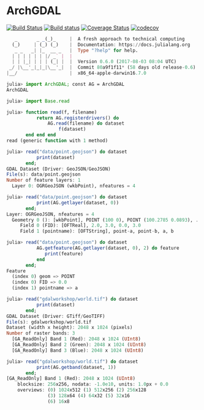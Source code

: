 # ArchGDAL

[![Build Status](https://travis-ci.org/yeesian/ArchGDAL.jl.svg?branch=master)](https://travis-ci.org/yeesian/ArchGDAL.jl)
[![Build status](https://ci.appveyor.com/api/projects/status/github/yeesian/ArchGDAL.jl?svg=true&branch=master)](https://ci.appveyor.com/project/NgYeeSian/archgdal-jl/branch/master)
[![Coverage Status](https://coveralls.io/repos/github/yeesian/ArchGDAL.jl/badge.svg?branch=master)](https://coveralls.io/github/yeesian/ArchGDAL.jl?branch=master)
[![codecov](https://codecov.io/gh/yeesian/ArchGDAL.jl/branch/master/graph/badge.svg)](https://codecov.io/gh/yeesian/ArchGDAL.jl)


```julia
   _       _ _(_)_     |  A fresh approach to technical computing
  (_)     | (_) (_)    |  Documentation: https://docs.julialang.org
   _ _   _| |_  __ _   |  Type "?help" for help.
  | | | | | | |/ _` |  |
  | | |_| | | | (_| |  |  Version 0.6.0 (2017-08-03 08:04 UTC)
 _/ |\__'_|_|_|\__'_|  |  Commit 80a9f1f11* (58 days old release-0.6)
|__/                   |  x86_64-apple-darwin16.7.0

julia> import ArchGDAL; const AG = ArchGDAL
ArchGDAL

julia> import Base.read

julia> function read(f, filename)
           return AG.registerdrivers() do
               AG.read(filename) do dataset
                   f(dataset)
       end end end
read (generic function with 1 method)

julia> read("data/point.geojson") do dataset
           print(dataset)
       end;
GDAL Dataset (Driver: GeoJSON/GeoJSON)
File(s): data/point.geojson
Number of feature layers: 1
  Layer 0: OGRGeoJSON (wkbPoint), nfeatures = 4

julia> read("data/point.geojson") do dataset
           print(AG.getlayer(dataset, 0))
       end;
Layer: OGRGeoJSON, nfeatures = 4
  Geometry 0 (): [wkbPoint], POINT (100 0), POINT (100.2785 0.0893), ...
     Field 0 (FID): [OFTReal], 2.0, 3.0, 0.0, 3.0
     Field 1 (pointname): [OFTString], point-a, point-b, a, b

julia> read("data/point.geojson") do dataset
           AG.getfeature(AG.getlayer(dataset, 0), 2) do feature
              print(feature)
           end
       end;
Feature
  (index 0) geom => POINT
  (index 0) FID => 0.0
  (index 1) pointname => a

julia> read("gdalworkshop/world.tif") do dataset
           print(dataset)
       end;
GDAL Dataset (Driver: GTiff/GeoTIFF)
File(s): gdalworkshop/world.tif
Dataset (width x height): 2048 x 1024 (pixels)
Number of raster bands: 3
  [GA_ReadOnly] Band 1 (Red): 2048 x 1024 (UInt8)
  [GA_ReadOnly] Band 2 (Green): 2048 x 1024 (UInt8)
  [GA_ReadOnly] Band 3 (Blue): 2048 x 1024 (UInt8)

julia> read("gdalworkshop/world.tif") do dataset
           print(AG.getband(dataset, 1))
       end;
[GA_ReadOnly] Band 1 (Red): 2048 x 1024 (UInt8)
    blocksize: 256x256, nodata: -1.0e10, units: 1.0px + 0.0
    overviews: (0) 1024x512 (1) 512x256 (2) 256x128
               (3) 128x64 (4) 64x32 (5) 32x16
               (6) 16x8
```
